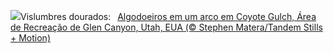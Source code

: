![](https://www.bing.com/th?id=OHR.CoyoteGulch_PT-BR8564618055_UHD.jpg&w=1000)Vislumbres dourados:&nbsp;&ensp;[Algodoeiros em um arco em Coyote Gulch, Área de Recreação de Glen Canyon, Utah, EUA (© Stephen Matera/Tandem Stills + Motion)](https://www.bing.com/th?id=OHR.CoyoteGulch_PT-BR8564618055_UHD.jpg)
<br><br/>
